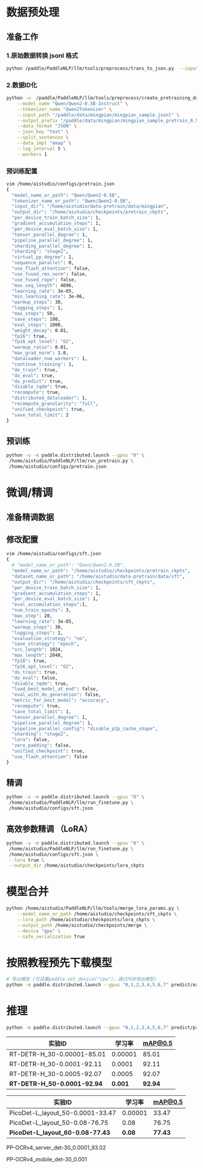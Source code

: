 # 数据预处理
## 准备工作
### 1.原始数据转换 jsonl 格式
```bash
python /paddle/PaddleNLP/llm/tools/preprocess/trans_to_json.py  --input_path /paddle/data/mingpian/ --output_path /paddle/data/mingpian/mingpian_sample
```



### 2.数据ID化
```bash
python -u  /paddle/PaddleNLP/llm/tools/preprocess/create_pretraining_data.py \
    --model_name "Qwen/Qwen2-0.5B-Instruct" \
    --tokenizer_name "Qwen2Tokenizer" \
    --input_path "/paddle/data/mingpian/mingpian_sample.jsonl" \
    --output_prefix "/paddle/data/mingpian/mingpian_sample_pretrain_0.5B"  \
    --data_format "JSON" \
    --json_key "text" \
    --split_sentences \
    --data_impl "mmap" \
    --log_interval 5 \
    --workers 1
```




### 预训练配置
```bash
vim /home/aistudio/configs/pretrain.json
{
  "model_name_or_path": "Qwen/Qwen2-0.5B",
  "tokenizer_name_or_path": "Qwen/Qwen2-0.5B",
  "input_dir": "/home/aistudio/data-pretrain/data/mingpian",
  "output_dir": "/home/aistudio/checkpoints/pretrain_ckpts",
  "per_device_train_batch_size": 1,
  "gradient_accumulation_steps": 1,
  "per_device_eval_batch_size": 1,
  "tensor_parallel_degree": 1,
  "pipeline_parallel_degree": 1,
  "sharding_parallel_degree": 1,
  "sharding": "stage2",
  "virtual_pp_degree": 1,
  "sequence_parallel": 0,   
  "use_flash_attention": false,
  "use_fused_rms_norm": false,
  "use_fused_rope": false,
  "max_seq_length": 4096,
  "learning_rate": 3e-05,
  "min_learning_rate": 3e-06,
  "warmup_steps": 30,
  "logging_steps": 1,
  "max_steps": 50,
  "save_steps": 100,
  "eval_steps": 1000,
  "weight_decay": 0.01,
  "fp16": true,
  "fp16_opt_level": "O2",
  "warmup_ratio": 0.01,
  "max_grad_norm": 1.0,
  "dataloader_num_workers": 1,
  "continue_training": 1,
  "do_train": true,
  "do_eval": true,
  "do_predict": true,
  "disable_tqdm": true,
  "recompute": true,
  "distributed_dataloader": 1,
  "recompute_granularity": "full",
  "unified_checkpoint": true,
  "save_total_limit": 2
}
```




## 预训练
```bash
python -u -m paddle.distributed.launch --gpus "0" \
 /home/aistudio/PaddleNLP/llm/run_pretrain.py \
 /home/aistudio/configs/pretrain.json
```




# 微调/精调
## 准备精调数据

## 修改配置
```bash
vim /home/aistudio/configs/sft.json
{
  # "model_name_or_path": "Qwen/Qwen2-0.5B",
  "model_name_or_path": "/home/aistudio/checkpoints/pretrain_ckpts",
  "dataset_name_or_path": "/home/aistudio/data-pretrain/data/sft",
  "output_dir": "/home/aistudio/checkpoints/sft_ckpts",
  "per_device_train_batch_size": 1,
  "gradient_accumulation_steps": 1,
  "per_device_eval_batch_size": 1,
  "eval_accumulation_steps":1,
  "num_train_epochs": 3,
  "max_step": 20,
  "learning_rate": 3e-05,
  "warmup_steps": 30,
  "logging_steps": 1,
  "evaluation_strategy": "no",
  "save_strategy": "epoch",
  "src_length": 1024,
  "max_length": 2048,
  "fp16": true,
  "fp16_opt_level": "O2",
  "do_train": true,
  "do_eval": false,
  "disable_tqdm": true,
  "load_best_model_at_end": false,
  "eval_with_do_generation": false,
  "metric_for_best_model": "accuracy",
  "recompute": true,
  "save_total_limit": 1,
  "tensor_parallel_degree": 1,
  "pipeline_parallel_degree": 1,
  "pipeline_parallel_config": "disable_p2p_cache_shape",
  "sharding": "stage2",
  "lora": false,
  "zero_padding": false,
  "unified_checkpoint": true,
  "use_flash_attention": false
}
```



## 精调
```bash
python -u -m paddle.distributed.launch --gpus "0" \
 /home/aistudio/PaddleNLP/llm/run_finetune.py \
 /home/aistudio/configs/sft.json
```



## 高效参数精调 （LoRA）
```bash
python -u -m paddle.distributed.launch --gpus "0" \
 /home/aistudio/PaddleNLP/llm/run_finetune.py \
 /home/aistudio/configs/sft.json \
 --lora true \
 --output_dir /home/aistudio/checkpoints/lora_ckpts
```



# 模型合并
```bash
python /home/aistudio/PaddleNLP/llm/tools/merge_lora_params.py \
    --model_name_or_path /home/aistudio/checkpoints/sft_ckpts \
    --lora_path /home/aistudio/checkpoints/lora_ckpts \
    --output_path /home/aistudio/checkpoints/merge \
    --device "gpu" \
    --safe_serialization True
```









# 按照教程预先下载模型
```bash
# 导出模型 (可设置paddle.set_device("cpu")，通过内存导出模型)
python -m paddle.distributed.launch --gpus "0,1,2,3,4,5,6,7" predict/export_model.py --model_name_or_path meta-llama/Meta-Llama-3.1-405B-Instruct --output_path /path/to/a8w8c8_tp8 --inference_model 1 --block_attn 1 --dtype bfloat16 --quant_type a8w8 --cachekv_int8_type static --use_fake_parameter 1
```



# 推理
```bash
python -m paddle.distributed.launch --gpus "0,1,2,3,4,5,6,7" predict/predictor.py --model_name_or_path /path/to/a8w8c8_tp8 --mode static --inference_model 1 --block_attn 1 --dtype bfloat16 --quant_type a8w8 --cachekv_int8_type static
```











| 实验ID                        | 学习率    | mAP@0.5   |
| ----------------------------- | --------- | --------- |
| RT-DETR-H_30-0.00001-85.01    | 0.00001   | 85.01     |
| RT-DETR-H_30-0.0001-92.11     | 0.0001    | 92.11     |
| RT-DETR-H_30-0.0005-92.07     | 0.0005    | 92.07     |
| **RT-DETR-H_50-0.0001-92.94** | **0.001** | **92.94** |



| 实验ID                             | 学习率   | mAP@0.5   |
| ---------------------------------- | -------- | --------- |
| PicoDet-L_layout_50-0.0001-33.47   | 0.00001  | 33.47     |
| PicoDet-L_layout_50-0.08-76.75     | 0.08     | 76.75     |
| **PicoDet-L_layout_60-0.08-77.43** | **0.08** | **77.43** |













PP-OCRv4_server_det-30_0.0001_93.02

PP-OCRv4_mobile_det-30_0.001
